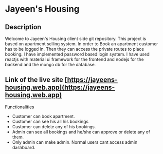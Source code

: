 # Jayeen's Housing 
## Description  
Welcome to Jayeen's Housing client side git repository. This project is based on apartment selling system. In order to Book an apartment customer has to be logged in. Then they can access the private routes to place booking. I have implemented password based login system. I have used reactjs with material ui framework for the frontend and nodejs for the backend and the mongo db for the database.

## Link of the live site [https://jayeens-housing.web.app](https://jayeens-housing.web.app) 

Functionalities
- Customer can book apartment.
- Customer can see his all his bookings.
- Customer can delete any of his bookings.
- Admin can see all bookings and he/she can approve or delete any of them.
- Only admin can make admin. Normal users cant access admin dashboard.